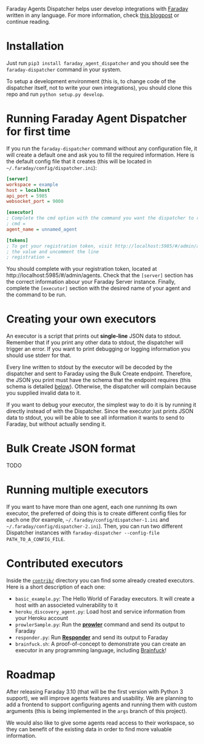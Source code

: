 Faraday Agents Dispatcher helps user develop integrations with
[Faraday][faraday] written in any language. For more information, check [this
blogpost][blogpost] or continue reading.

[faraday]: https://github.com/infobyte/faraday/
[blogpost]: https://medium.com/faraday

# Installation

Just run `pip3 install faraday_agent_dispatcher` and you should see the
`faraday-dispatcher` command in your system.

To setup a development environment (this is, to change code of the dispatcher
itself, not to write your own integrations), you should clone this repo and run
`python setup.py develop`.

# Running Faraday Agent Dispatcher for first time

If you run the `faraday-dispatcher` command without any configuration
file, it will create a default one and ask you to fill the required
information. Here is the default config file that it creates (this will
be located in `~/.faraday/config/dispatcher.ini`):

```ini
[server]
workspace = example
host = localhost
api_port = 5985
websocket_port = 9000

[executor]
; Complete the cmd option with the command you want the dispatcher to run
; cmd =
agent_name = unnamed_agent

[tokens]
; To get your registration token, visit http://localhost:5985/#/admin/agents, copy
; the value and uncomment the line
; registration =
```

You should complete with your registration token, located at
http://localhost:5985/#/admin/agents. Check that the `[server]` section has the
correct information abour your Faraday Server instance. Finally, complete the
`[executor]` section with the desired name of your agent and the command to be
run.

# Creating your own executors

An executor is a script that prints out **single-line** JSON data to stdout.
Remember that if you print any other data to stdout, the dispatcher will
trigger an error. If you want to print debugging or logging information you
should use stderr for that.

Every line written to stdout by the executor will be decoded by the dispatcher
and sent to Faraday using the Bulk Create endpoint. Therefore, the JSON you
print must have the schema that the endpoint requires (this schema is detailed
[below](#bulk-create-json-format)). Otherwise, the dispatcher will complain
because you supplied invalid data to it.

If you want to debug your executor, the simplest way to do it is by running it
directly instead of with the Dispatcher. Since the executor just prints JSON
data to stdout, you will be able to see all information it wants to send to
Faraday, but without actually sending it.

# Bulk Create JSON format

TODO

# Running multiple executors

If you want to have more than one agent, each one runninng its own executor,
the preferred of doing this is to create different config files for each one
(for example, `~/.faraday/config/dispatcher-1.ini` and
`~/.faraday/config/dispatcher-2.ini`). Then, you can run two different
Dispatcher instances with `faraday-dispatcher --config-file
PATH_TO_A_CONFIG_FILE`.

# Contributed executors

Inside the [`contrib/`][contrib] directory you can find some already
created executors. Here is a short description of each one:

* `basic_example.py`: The Hello World of Faraday executors. It will
  create a host with an associeted vulnerability to it
* `heroku_discovery_agent.py`: Load host and service information from
  your Heroku account
* `prowlerSample.py`: Run the [**prowler**][prowler] command and send
  its output to Faraday
* `responder.py`: Run [**Responder**][responder] and send its output
  to Faraday
* `brainfuck.sh`: A proof-of-concept to demonstrate you can create
  an executor in any programming language, including [Brainfuck][brainfuck]!

[contrib]: https://github.com/infobyte/faraday_agent_dispatcher/tree/master/contrib
[brainfuck]: https://en.wikipedia.org/wiki/Brainfuck
[prowler]: https://github.com/toniblyx/prowler
[responder]: https://github.com/lgandx/Responder

# Roadmap

After releasing Faraday 3.10 (that will be the first version with Python 3
support), we will improve agents features and usability. We are planning to add
a frontend to support configuring agents and running them with custom arguments
(this is being implemented in the `args` branch of this project).

We would also like to give some agents read access to their workspace, so they
can benefit of the existing data in order to find more valuable information.

